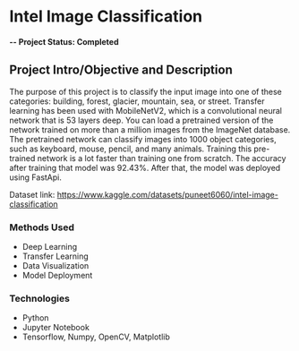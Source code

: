 # Intel Image Classification

#### -- Project Status: Completed

## Project Intro/Objective and Description
The purpose of this project is to classify the input image into one of these categories: building, forest, glacier, mountain, sea, or street. Transfer learning has been used with MobileNetV2, which is a convolutional neural network that is 53 layers deep. You can load a pretrained version of the network trained on more than a million images from the ImageNet database. The pretrained network can classify images into 1000 object categories, such as keyboard, mouse, pencil, and many animals. Training this pre-trained network is a lot faster than training one from scratch. The accuracy after training that model was 92.43%. After that, the model was deployed using FastApi.

Dataset link: https://www.kaggle.com/datasets/puneet6060/intel-image-classification

### Methods Used
* Deep Learning
* Transfer Learning
* Data Visualization
* Model Deployment

### Technologies
* Python
* Jupyter Notebook
* Tensorflow, Numpy, OpenCV, Matplotlib
